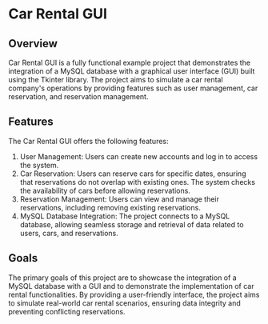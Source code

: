 # Car Rental GUI

## Overview
Car Rental GUI is a fully functional example project that demonstrates the integration of a MySQL database with a graphical user interface (GUI) built using the Tkinter library. The project aims to simulate a car rental company's operations by providing features such as user management, car reservation, and reservation management.

## Features
The Car Rental GUI offers the following features:

1. User Management: Users can create new accounts and log in to access the system.
2. Car Reservation: Users can reserve cars for specific dates, ensuring that reservations do not overlap with existing ones. The system checks the availability of cars before allowing reservations.
3. Reservation Management: Users can view and manage their reservations, including removing existing reservations.
4. MySQL Database Integration: The project connects to a MySQL database, allowing seamless storage and retrieval of data related to users, cars, and reservations.

## Goals
The primary goals of this project are to showcase the integration of a MySQL database with a GUI and to demonstrate the implementation of car rental functionalities. By providing a user-friendly interface, the project aims to simulate real-world car rental scenarios, ensuring data integrity and preventing conflicting reservations.
